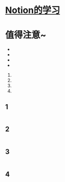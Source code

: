 # [Notion的学习](.notion.md)  
# 值得注意~
- 
- 
- 
-  
1. [](#1)
2. [](#2)
3. [](#3)
4. [](#4)
## 1
```
```
## 2
```
```
## 3
```
```
## 4
```
```
## 
